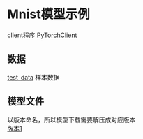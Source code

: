 # Mnist模型示例

client程序 [PyTorchClient](../../../src/main/java/com/bj58/ailab/demo/client/PyTorchMnist.java)  

## 数据
[test_data](./test_data) 样本数据 

## 模型文件
以版本命名，所以模型下载需要解压成对应版本          
[版本1](http://wos.58cdn.com.cn/nOlKjIhGntU/dlinference/demo_model_pytorch_mnist_2.zip)